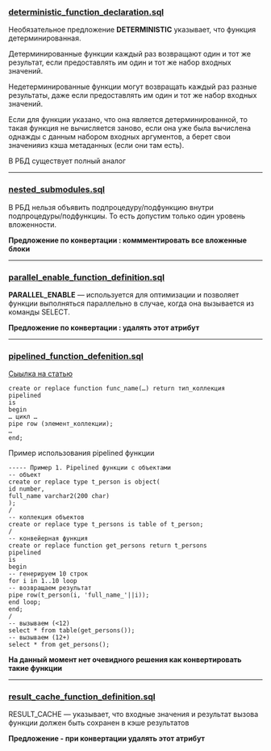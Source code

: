 ### [deterministic_function_declaration.sql](deterministic_function_declaration.sql)

Необязательное предложение **DETERMINISTIC** указывает, что функция детерминированная. 

Детерминированные функции каждый 
раз возвращают один и тот же результат, если предоставлять им один и тот же набор входных значений. 

Недетерминированные функции 
могут возвращать каждый раз разные результаты, даже если предоставлять им один и тот же набор входных значений. 

Если для функции указано, что она является детерминированной, то такая функция не вычисляется заново,
если она уже была вычислена однажды с данным набором входных аргументов, 
а берет свои значенияиз кэша метаданных (если они там есть).

В РБД существует полный аналог

----------------------------------------------


### [nested_submodules.sql](nested_submodules.sql)

В РБД нельзя объявить подпроцедуру/подфункцию внутри подпроцедуры/подфункциы. 
То есть допустим только один уровень вложенности. 

**Предложение по конвертации : коммментировать все вложенные блоки**


----------------------------------------------

### [parallel_enable_function_definition.sql](parallel_enable_function_definition.sql)

**PARALLEL_ENABLE** — используется для оптимизации и позволяет функции выполняться
параллельно в случае, когда она вызывается из команды SELECT.

**Предложение по конвертации : удалять этот атрибут**

-----------------------------------------------

### [pipelined_function_defenition.sql](pipelined_function_defenition.sql)

[Сыылка на статью](https://newtechaudit.ru/pipelined-ili-konvejernaya-funkcziya/)

    create or replace function func_name(…) return тип_коллекция
    pipelined
    is
    begin
    … цикл …
    pipe row (элемент_коллекции);
    …
    end;

Пример использования pipelined функции 

    ----- Пример 1. Pipelined функции с объектами
    -- объект
    create or replace type t_person is object(
    id number,
    full_name varchar2(200 char)
    );
    /
    -- коллекция объектов
    create or replace type t_persons is table of t_person;
    /
    -- конвейерная функция
    create or replace function get_persons return t_persons
    pipelined
    is
    begin
    -- генерируем 10 строк
    for i in 1..10 loop
    -- возвращаем результат
    pipe row(t_person(i, 'full_name_'||i));
    end loop;
    end;
    /
    -- вызываем (<12)
    select * from table(get_persons());
    -- вызываем (12+)
    select * from get_persons();

**На данный момент нет очевидного решения как конвертировать такие функции**


---------------------------------------------

### [result_cache_function_definition.sql](result_cache_function_definition.sql)

RESULT_CACHE — указывает, что входные значения и результат вызова функции
должен быть сохранен в кэше результатов

**Предложение - при конвертации  удалять этот атрибут**


